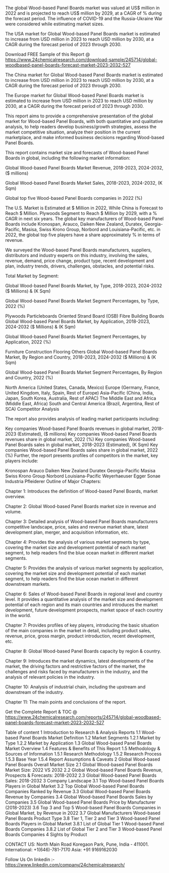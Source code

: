 The global Wood-based Panel Boards market was valued at US$ million in 2022 and is projected to reach US$ million by 2029, at a CAGR of % during the forecast period. The influence of COVID-19 and the Russia-Ukraine War were considered while estimating market sizes.

The USA market for Global Wood-based Panel Boards market is estimated to increase from USD million in 2023 to reach USD million by 2030, at a CAGR during the forecast period of 2023 through 2030.

Download FREE Sample of this Report @ https://www.24chemicalresearch.com/download-sample/245714/global-woodbased-panel-boards-forecast-market-2023-2032-527

The China market for Global Wood-based Panel Boards market is estimated to increase from USD million in 2023 to reach USD million by 2030, at a CAGR during the forecast period of 2023 through 2030.

The Europe market for Global Wood-based Panel Boards market is estimated to increase from USD million in 2023 to reach USD million by 2030, at a CAGR during the forecast period of 2023 through 2030.

This report aims to provide a comprehensive presentation of the global market for Wood-based Panel Boards, with both quantitative and qualitative analysis, to help readers develop business/growth strategies, assess the market competitive situation, analyze their position in the current marketplace, and make informed business decisions regarding Wood-based Panel Boards.

This report contains market size and forecasts of Wood-based Panel Boards in global, including the following market information:

Global Wood-based Panel Boards Market Revenue, 2018-2023, 2024-2032, ($ millions)

Global Wood-based Panel Boards Market Sales, 2018-2023, 2024-2032, (K Sqm)

Global top five Wood-based Panel Boards companies in 2022 (%)

The U.S. Market is Estimated at $ Million in 2022, While China is Forecast to Reach $ Million.
Plywoods Segment to Reach $ Million by 2029, with a % CAGR in next six years.
The global key manufacturers of Wood-based Panel Boards include Kronospan, Arauco, Daiken New Zealand, Duratex, Georgia-Pacific, Masisa, Swiss Krono Group, Norbord and Louisiana-Pacific, etc. in 2022, the global top five players have a share approximately % in terms of revenue.

We surveyed the Wood-based Panel Boards manufacturers, suppliers, distributors and industry experts on this industry, involving the sales, revenue, demand, price change, product type, recent development and plan, industry trends, drivers, challenges, obstacles, and potential risks.

Total Market by Segment:

Global Wood-based Panel Boards Market, by Type, 2018-2023, 2024-2032 ($ Millions) & (K Sqm)

Global Wood-based Panel Boards Market Segment Percentages, by Type, 2022 (%)

Plywoods
Particleboards
Oriented Strand Board (OSB)
Fibre Building Boards
Global Wood-based Panel Boards Market, by Application, 2018-2023, 2024-2032 ($ Millions) & (K Sqm)

Global Wood-based Panel Boards Market Segment Percentages, by Application, 2022 (%)

Furniture
Construction
Flooring
Others
Global Wood-based Panel Boards Market, By Region and Country, 2018-2023, 2024-2032 ($ Millions) & (K Sqm)

Global Wood-based Panel Boards Market Segment Percentages, By Region and Country, 2022 (%)

North America (United States, Canada, Mexico)
Europe (Germany, France, United Kingdom, Italy, Spain, Rest of Europe)
Asia-Pacific (China, India, Japan, South Korea, Australia, Rest of APAC)
The Middle East and Africa (Middle East, Africa)
South and Central America (Brazil, Argentina, Rest of SCA)
Competitor Analysis

The report also provides analysis of leading market participants including:

Key companies Wood-based Panel Boards revenues in global market, 2018-2023 (Estimated), ($ millions)
Key companies Wood-based Panel Boards revenues share in global market, 2022 (%)
Key companies Wood-based Panel Boards sales in global market, 2018-2023 (Estimated), (K Sqm)
Key companies Wood-based Panel Boards sales share in global market, 2022 (%)
Further, the report presents profiles of competitors in the market, key players include:

Kronospan
Arauco
Daiken New Zealand
Duratex
Georgia-Pacific
Masisa
Swiss Krono Group
Norbord
Louisiana-Pacific
Weyerhaeuser
Egger
Sonae Industria
Pfleiderer
Outline of Major Chapters:

Chapter 1: Introduces the definition of Wood-based Panel Boards, market overview.

Chapter 2: Global Wood-based Panel Boards market size in revenue and volume.

Chapter 3: Detailed analysis of Wood-based Panel Boards manufacturers competitive landscape, price, sales and revenue market share, latest development plan, merger, and acquisition information, etc.

Chapter 4: Provides the analysis of various market segments by type, covering the market size and development potential of each market segment, to help readers find the blue ocean market in different market segments.

Chapter 5: Provides the analysis of various market segments by application, covering the market size and development potential of each market segment, to help readers find the blue ocean market in different downstream markets.

Chapter 6: Sales of Wood-based Panel Boards in regional level and country level. It provides a quantitative analysis of the market size and development potential of each region and its main countries and introduces the market development, future development prospects, market space of each country in the world.

Chapter 7: Provides profiles of key players, introducing the basic situation of the main companies in the market in detail, including product sales, revenue, price, gross margin, product introduction, recent development, etc.

Chapter 8: Global Wood-based Panel Boards capacity by region & country.

Chapter 9: Introduces the market dynamics, latest developments of the market, the driving factors and restrictive factors of the market, the challenges and risks faced by manufacturers in the industry, and the analysis of relevant policies in the industry.

Chapter 10: Analysis of industrial chain, including the upstream and downstream of the industry.

Chapter 11: The main points and conclusions of the report.

Get the Complete Report & TOC @ https://www.24chemicalresearch.com/reports/245714/global-woodbased-panel-boards-forecast-market-2023-2032-527

Table of content
1 Introduction to Research & Analysis Reports
1.1 Wood-based Panel Boards Market Definition
1.2 Market Segments
1.2.1 Market by Type
1.2.2 Market by Application
1.3 Global Wood-based Panel Boards Market Overview
1.4 Features & Benefits of This Report
1.5 Methodology & Sources of Information
1.5.1 Research Methodology
1.5.2 Research Process
1.5.3 Base Year
1.5.4 Report Assumptions & Caveats
2 Global Wood-based Panel Boards Overall Market Size
2.1 Global Wood-based Panel Boards Market Size: 2022 VS 2032
2.2 Global Wood-based Panel Boards Revenue, Prospects & Forecasts: 2018-2032
2.3 Global Wood-based Panel Boards Sales: 2018-2032
3 Company Landscape
3.1 Top Wood-based Panel Boards Players in Global Market
3.2 Top Global Wood-based Panel Boards Companies Ranked by Revenue
3.3 Global Wood-based Panel Boards Revenue by Companies
3.4 Global Wood-based Panel Boards Sales by Companies
3.5 Global Wood-based Panel Boards Price by Manufacturer (2018-2023)
3.6 Top 3 and Top 5 Wood-based Panel Boards Companies in Global Market, by Revenue in 2022
3.7 Global Manufacturers Wood-based Panel Boards Product Type
3.8 Tier 1, Tier 2 and Tier 3 Wood-based Panel Boards Players in Global Market
3.8.1 List of Global Tier 1 Wood-based Panel Boards Companies
3.8.2 List of Global Tier 2 and Tier 3 Wood-based Panel Boards Companies
4 Sights by Product

CONTACT US:
North Main Road Koregaon Park, Pune, India - 411001.
International: +1(646)-781-7170
Asia: +91 9169162030

Follow Us On linkedin :- https://www.linkedin.com/company/24chemicalresearch/
